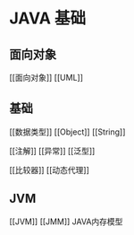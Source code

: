 # JAVA 基础
## 面向对象
[[面向对象]]
[[UML]]
## 基础
[[数据类型]]
[[Object]]
[[String]]

[[注解]]
[[异常]]
[[泛型]]

[[比较器]]
[[动态代理]]
## JVM
[[JVM]]
[[JMM]] JAVA内存模型